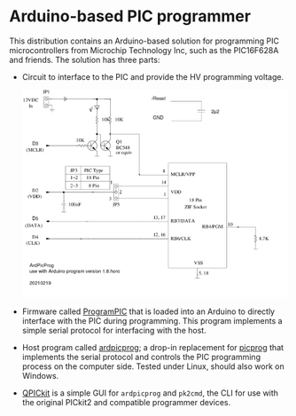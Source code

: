 
# Arduino-based PIC programmer

This distribution contains an Arduino-based solution for programming
PIC microcontrollers from Microchip Technology Inc, such as the
PIC16F628A and friends. The solution has three parts:

* Circuit to interface to the PIC and provide the HV programming voltage.

  ![Schematics](ArdPicProg_1_8_horo.png)

* Firmware called [ProgramPIC](ProgramPic) that is loaded into an Arduino to directly
  interface with the PIC during programming. This program implements a
  simple serial protocol for interfacing with the host.

* Host program called [ardpicprog](ArdPicProg); a drop-in replacement for
  [picprog](http://hyvatti.iki.fi/~jaakko/pic/picprog.html) that
  implements the serial protocol and controls the PIC programming
  process on the computer side. Tested under Linux, should also work on Windows.

* [QPICkit](https://github.com/Ho-Ro/QPICkit) is a simple GUI for `ardpicprog` and `pk2cmd`,
  the CLI for use with the original PICkit2 and compatible programmer devices.

